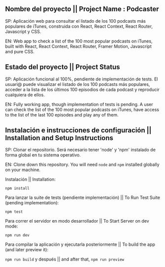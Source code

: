 ## Nombre del proyecto || Project Name : Podcaster

SP: 
Aplicación web para consultar el listado de los 100 podcasts más populares de iTunes, construida con React, React Context, React Router, Javascript y CSS.

EN: 
Web app to check a list of the 100 most popular podcasts on iTunes, built with React, React Context, React Router, Framer Motion, Javascript and pure CSS. 


## Estado del proyecto || Project Status

SP: 
Aplicación funcional al 100%,  pendiente de implementación de tests. El usuari@ puede visualizar el listado de los 100 podcasts más populares, 
acceder a la lista de los últimos 100 episodios de cada podcast y reproducir cualquiera de ellos. 

EN: 
Fully working app, though implementation of tests is pending. A user can check the list of the 100 most popular podcasts on iTunes, have access to the list of the last 100 episodes and play any of them. 


## Instalación e instrucciones de configuración || Installation and Setup Instructions

SP:
Clonar el repositorio. Será necesario tener 'node' y 'npm' instalado de forma global en tu sistema operativo. 

EN: 
Clone down this repository. You will need `node` and `npm` installed globally on your machine.  


Instalación || Installation:

`npm install`  

Para lanzar la suite de tests (pendiente implementación) || To Run Test Suite (pending implementation):  

`npm test`  

Para correr el servidor en modo desarrollador || To Start Server on dev mode:

`npm run dev`  

Para compilar la aplicación y ejecutarla posteriormente || To build the app (and later preview it): 

`npm run build` y después || and after that, `npm run preview`


